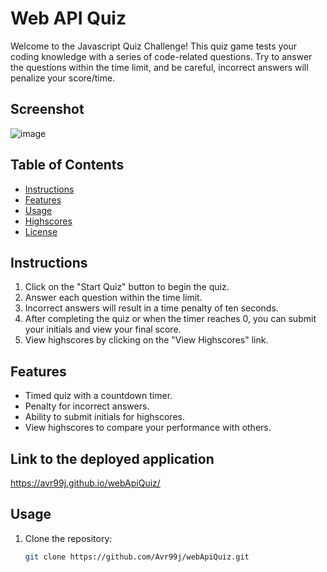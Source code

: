 # Web API Quiz

Welcome to the Javascript Quiz Challenge! This quiz game tests your coding knowledge with a series of code-related questions. Try to answer the questions within the time limit, and be careful, incorrect answers will penalize your score/time.

## Screenshot

![image](https://github.com/Avr99j/webApiQuiz/assets/71075582/fe0c0fcb-a05e-4f4a-bbad-ae9ee22835f9)


## Table of Contents

- [Instructions](#instructions)
- [Features](#features)
- [Usage](#usage)
- [Highscores](#highscores)
- [License](#license)

## Instructions

1. Click on the "Start Quiz" button to begin the quiz.
2. Answer each question within the time limit.
3. Incorrect answers will result in a time penalty of ten seconds.
4. After completing the quiz or when the timer reaches 0, you can submit your initials and view your final score.
5. View highscores by clicking on the "View Highscores" link.

## Features

- Timed quiz with a countdown timer.
- Penalty for incorrect answers.
- Ability to submit initials for highscores.
- View highscores to compare your performance with others.

## Link to the deployed application

https://avr99j.github.io/webApiQuiz/ 

## Usage

1. Clone the repository:

   ```bash
   git clone https://github.com/Avr99j/webApiQuiz.git



